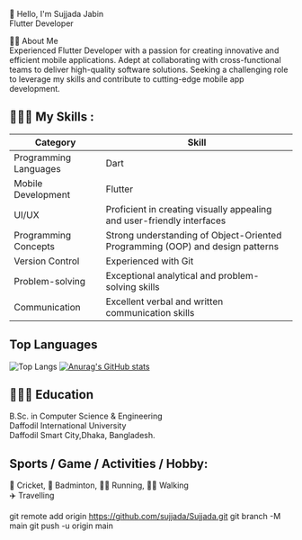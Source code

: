 👋 Hello, I'm Sujjada Jabin     
   Flutter Developer  




👨‍🏫   About Me  
Experienced Flutter Developer with a passion for creating innovative and efficient mobile applications. Adept at collaborating with cross-functional teams to deliver high-quality software solutions. Seeking a challenging role to leverage my skills and contribute to cutting-edge mobile app development. 


👨🏽‍💻   My Skills :
---  
    
| Category               | Skill                                                                                        |
|------------------------|----------------------------------------------------------------------------------------------|
| Programming Languages  | Dart                                                                                         |
| Mobile Development     | Flutter                                                                                      |
| UI/UX                  | Proficient in creating visually appealing and user-friendly interfaces                       |
| Programming Concepts   | Strong understanding of Object-Oriented Programming (OOP) and design patterns                |
| Version Control        | Experienced with Git                                                                         |
| Problem-solving        | Exceptional analytical and problem-solving skills                                             |
| Communication          | Excellent verbal and written communication skills                                             |

## Top Languages
![Top Langs](https://github-readme-stats.vercel.app/api/top-langs/?username=Sujjada&layout=compact)   [![Anurag's GitHub stats](https://github-readme-stats.vercel.app/api?username=Sujjada&show_icons=true&theme=radical)](https://github.com/Sujjada/github-readme-stats)



👨🏻‍🎓   Education
---

B.Sc. in Computer Science & Engineering  
Daffodil International University  
Daffodil Smart City,Dhaka, Bangladesh.


Sports / Game / Activities / Hobby:
---
🏏 Cricket,  🏸 Badminton, 
 🏃‍♂️ Running, 🚶‍♂️ Walking  
✈️ Travelling
















git remote add origin https://github.com/sujjada/Sujjada.git
git branch -M main
git push -u origin main
